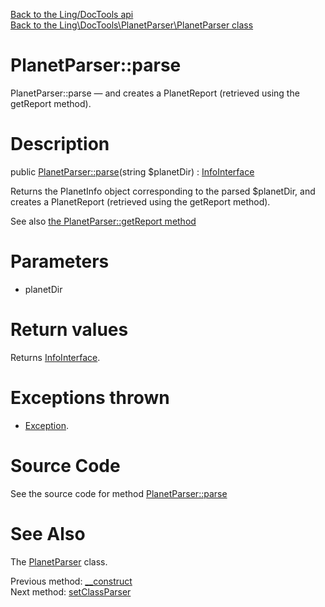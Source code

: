 [Back to the Ling/DocTools api](https://github.com/lingtalfi/DocTools/blob/master/doc/api/Ling/DocTools.md)<br>
[Back to the Ling\DocTools\PlanetParser\PlanetParser class](https://github.com/lingtalfi/DocTools/blob/master/doc/api/Ling/DocTools/PlanetParser/PlanetParser.md)


PlanetParser::parse
================



PlanetParser::parse — and creates a PlanetReport (retrieved using the getReport method).




Description
================


public [PlanetParser::parse](https://github.com/lingtalfi/DocTools/blob/master/doc/api/Ling/DocTools/PlanetParser/PlanetParser/parse.md)(string $planetDir) : [InfoInterface](https://github.com/lingtalfi/DocTools/blob/master/doc/api/Ling/DocTools/Info/InfoInterface.md)




Returns the PlanetInfo object corresponding to the parsed $planetDir,
and creates a PlanetReport (retrieved using the getReport method).

See also [the PlanetParser::getReport method](https://github.com/lingtalfi/DocTools/blob/master/doc/api/Ling/DocTools/PlanetParser/PlanetParser/getReport.md)


Parameters
================


- planetDir

    


Return values
================

Returns [InfoInterface](https://github.com/lingtalfi/DocTools/blob/master/doc/api/Ling/DocTools/Info/InfoInterface.md).


Exceptions thrown
================

- [Exception](http://php.net/manual/en/class.exception.php).&nbsp;







Source Code
===========
See the source code for method [PlanetParser::parse](/blob/master/PlanetParser/PlanetParser.php#L97-L144)


See Also
================

The [PlanetParser](https://github.com/lingtalfi/DocTools/blob/master/doc/api/Ling/DocTools/PlanetParser/PlanetParser.md) class.

Previous method: [__construct](https://github.com/lingtalfi/DocTools/blob/master/doc/api/Ling/DocTools/PlanetParser/PlanetParser/__construct.md)<br>Next method: [setClassParser](https://github.com/lingtalfi/DocTools/blob/master/doc/api/Ling/DocTools/PlanetParser/PlanetParser/setClassParser.md)<br>

